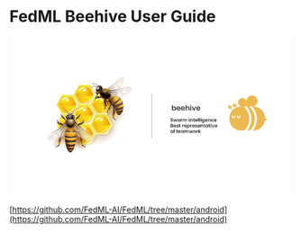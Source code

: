 # FedML Beehive User Guide
<img src="/image/beehive.jpeg" alt="beehive" />

[https://github.com/FedML-AI/FedML/tree/master/android](https://github.com/FedML-AI/FedML/tree/master/android)
